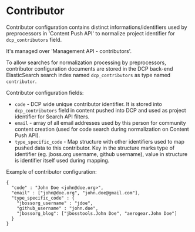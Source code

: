 Contributor
===========

Contributor configuration contains distinct informations/identifiers used 
by preprocessors in 'Content Push API' to normalize project identifier 
for `dcp_contributors` field.

It's managed over 'Management API - contributors'.

To allow searches for normalization processing by preprocessors, contributor 
configuration documents are stored in the DCP back-end ElasticSearch search 
index named `dcp_contributors` as type named `contributor`.

Contributor configuration fields:

* `code` - DCP wide unique contributor identifier. It is stored into 
  `dcp_contributors` field in content pushed into DCP and used as 
  project identifier for Search API filters.
* `email` - array of all email addresses used by this person for community 
  content creation (used for code search during normalization on Content Push API). 
* `type_specific_code` - Map structure with other identifiers used to map pushed 
  data to this contributor. Key in the structure marks type of identifier (eg. 
  jboss.org username, github username), value in structure is identifier itself 
  used during mapping.

Example of contributor configuration:

	{
	  "code" : "John Doe <john@doe.org>",
	  "email" : ["john@doe.org", "john.doe@gmail.com"],
	  "type_specific_code" : {
	    "jbossorg_username" : "jdoe",
	    "github_username" : "john.doe",
	    "jbossorg_blog": ["jbosstools.John Doe", "aerogear.John Doe"]
	  }
	}
